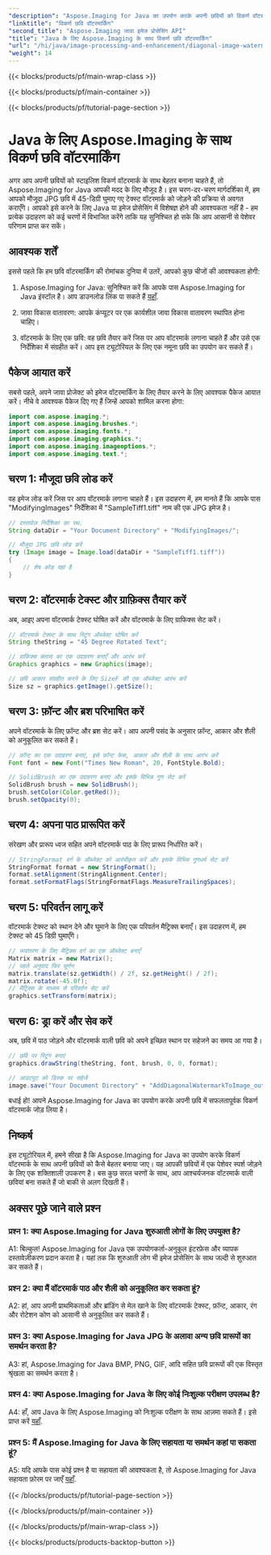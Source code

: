 ```yaml
---
"description": "Aspose.Imaging for Java का उपयोग करके अपनी छवियों को विकर्ण वॉटरमार्क के साथ बेहतर बनाएँ। इस चरण-दर-चरण मार्गदर्शिका का पालन करें और आसानी से आश्चर्यजनक वॉटरमार्क वाली छवियाँ बनाएँ।"
"linktitle": "विकर्ण छवि वॉटरमार्किंग"
"second_title": "Aspose.Imaging जावा इमेज प्रोसेसिंग API"
"title": "Java के लिए Aspose.Imaging के साथ विकर्ण छवि वॉटरमार्किंग"
"url": "/hi/java/image-processing-and-enhancement/diagonal-image-watermarking/"
"weight": 14
---
```


{{< blocks/products/pf/main-wrap-class >}}

{{< blocks/products/pf/main-container >}}

{{< blocks/products/pf/tutorial-page-section >}}

# Java के लिए Aspose.Imaging के साथ विकर्ण छवि वॉटरमार्किंग


अगर आप अपनी छवियों को स्टाइलिश विकर्ण वॉटरमार्क के साथ बेहतर बनाना चाहते हैं, तो Aspose.Imaging for Java आपकी मदद के लिए मौजूद है। इस चरण-दर-चरण मार्गदर्शिका में, हम आपको मौजूदा JPG छवि में 45-डिग्री घुमाए गए टेक्स्ट वॉटरमार्क को जोड़ने की प्रक्रिया से अवगत कराएँगे। आपको इसे करने के लिए Java या इमेज प्रोसेसिंग में विशेषज्ञ होने की आवश्यकता नहीं है - हम प्रत्येक उदाहरण को कई चरणों में विभाजित करेंगे ताकि यह सुनिश्चित हो सके कि आप आसानी से पेशेवर परिणाम प्राप्त कर सकें।

## आवश्यक शर्तें

इससे पहले कि हम छवि वॉटरमार्किंग की रोमांचक दुनिया में उतरें, आपको कुछ चीजों की आवश्यकता होगी:

1. Aspose.Imaging for Java: सुनिश्चित करें कि आपके पास Aspose.Imaging for Java इंस्टॉल है। आप डाउनलोड लिंक पा सकते हैं [यहाँ](https://releases.aspose.com/imaging/java/).

2. जावा विकास वातावरण: आपके कंप्यूटर पर एक कार्यशील जावा विकास वातावरण स्थापित होना चाहिए।

3. वॉटरमार्क के लिए एक छवि: वह छवि तैयार करें जिस पर आप वॉटरमार्क लगाना चाहते हैं और उसे एक निर्देशिका में संग्रहीत करें। आप इस ट्यूटोरियल के लिए एक नमूना छवि का उपयोग कर सकते हैं।

## पैकेज आयात करें

सबसे पहले, अपने जावा प्रोजेक्ट को इमेज वॉटरमार्किंग के लिए तैयार करने के लिए आवश्यक पैकेज आयात करें। नीचे वे आवश्यक पैकेज दिए गए हैं जिन्हें आपको शामिल करना होगा:

```java
import com.aspose.imaging.*;
import com.aspose.imaging.brushes.*;
import com.aspose.imaging.fonts.*;
import com.aspose.imaging.graphics.*;
import com.aspose.imaging.imageoptions.*;
import com.aspose.imaging.text.*;
```

## चरण 1: मौजूदा छवि लोड करें

वह इमेज लोड करें जिस पर आप वॉटरमार्क लगाना चाहते हैं। इस उदाहरण में, हम मानते हैं कि आपके पास "ModifyingImages" निर्देशिका में "SampleTiff1.tiff" नाम की एक JPG इमेज है।

```java
// दस्तावेज़ निर्देशिका का पथ.
String dataDir = "Your Document Directory" + "ModifyingImages/";

// मौजूदा JPG छवि लोड करें
try (Image image = Image.load(dataDir + "SampleTiff1.tiff"))
{
    // शेष कोड यहां है
}
```

## चरण 2: वॉटरमार्क टेक्स्ट और ग्राफ़िक्स तैयार करें

अब, आइए अपना वॉटरमार्क टेक्स्ट घोषित करें और वॉटरमार्क के लिए ग्राफिक्स सेट करें।

```java
// वॉटरमार्क टेक्स्ट के साथ स्ट्रिंग ऑब्जेक्ट घोषित करें
String theString = "45 Degree Rotated Text";

// ग्राफ़िक्स क्लास का एक उदाहरण बनाएँ और आरंभ करें
Graphics graphics = new Graphics(image);

// छवि आकार संग्रहीत करने के लिए SizeF की एक ऑब्जेक्ट आरंभ करें
Size sz = graphics.getImage().getSize();
```

## चरण 3: फ़ॉन्ट और ब्रश परिभाषित करें

अपने वॉटरमार्क के लिए फ़ॉन्ट और ब्रश सेट करें। आप अपनी पसंद के अनुसार फ़ॉन्ट, आकार और शैली को अनुकूलित कर सकते हैं।

```java
// फ़ॉन्ट का एक उदाहरण बनाएं, इसे फ़ॉन्ट फेस, आकार और शैली के साथ आरंभ करें
Font font = new Font("Times New Roman", 20, FontStyle.Bold);

// SolidBrush का एक उदाहरण बनाएं और इसके विभिन्न गुण सेट करें
SolidBrush brush = new SolidBrush();
brush.setColor(Color.getRed());
brush.setOpacity(0);
```

## चरण 4: अपना पाठ प्रारूपित करें

संरेखण और प्रारूप ध्वज सहित अपने वॉटरमार्क पाठ के लिए प्रारूप निर्धारित करें।

```java
// StringFormat वर्ग के ऑब्जेक्ट को आरंभीकृत करें और इसके विभिन्न गुणधर्म सेट करें
StringFormat format = new StringFormat();
format.setAlignment(StringAlignment.Center);
format.setFormatFlags(StringFormatFlags.MeasureTrailingSpaces);
```

## चरण 5: परिवर्तन लागू करें

वॉटरमार्क टेक्स्ट को स्थान देने और घुमाने के लिए एक परिवर्तन मैट्रिक्स बनाएँ। इस उदाहरण में, हम टेक्स्ट को 45 डिग्री घुमाएँगे।

```java
// रूपांतरण के लिए मैट्रिक्स वर्ग का एक ऑब्जेक्ट बनाएँ
Matrix matrix = new Matrix();
// पहले अनुवाद फिर घूर्णन
matrix.translate(sz.getWidth() / 2f, sz.getHeight() / 2f);
matrix.rotate(-45.0f);
// मैट्रिक्स के माध्यम से परिवर्तन सेट करें
graphics.setTransform(matrix);
```

## चरण 6: ड्रा करें और सेव करें

अब, छवि में पाठ जोड़ने और वॉटरमार्क वाली छवि को अपने इच्छित स्थान पर सहेजने का समय आ गया है।

```java
// छवि पर स्ट्रिंग बनाएं
graphics.drawString(theString, font, brush, 0, 0, format);

// आउटपुट को डिस्क पर सहेजें
image.save("Your Document Directory" + "AddDiagonalWatermarkToImage_out.jpg");
```

बधाई हो! आपने Aspose.Imaging for Java का उपयोग करके अपनी छवि में सफलतापूर्वक विकर्ण वॉटरमार्क जोड़ लिया है।

## निष्कर्ष

इस ट्यूटोरियल में, हमने सीखा है कि Aspose.Imaging for Java का उपयोग करके विकर्ण वॉटरमार्क के साथ अपनी छवियों को कैसे बेहतर बनाया जाए। यह आपकी छवियों में एक पेशेवर स्पर्श जोड़ने के लिए एक शक्तिशाली उपकरण है। बस कुछ सरल चरणों के साथ, आप आश्चर्यजनक वॉटरमार्क वाली छवियां बना सकते हैं जो बाकी से अलग दिखती हैं।

## अक्सर पूछे जाने वाले प्रश्न

### प्रश्न 1: क्या Aspose.Imaging for Java शुरुआती लोगों के लिए उपयुक्त है?

A1: बिल्कुल! Aspose.Imaging for Java एक उपयोगकर्ता-अनुकूल इंटरफ़ेस और व्यापक दस्तावेज़ीकरण प्रदान करता है। यहां तक कि शुरुआती लोग भी इमेज प्रोसेसिंग के साथ जल्दी से शुरुआत कर सकते हैं।

### प्रश्न 2: क्या मैं वॉटरमार्क पाठ और शैली को अनुकूलित कर सकता हूं?

A2: हां, आप अपनी प्राथमिकताओं और ब्रांडिंग से मेल खाने के लिए वॉटरमार्क टेक्स्ट, फ़ॉन्ट, आकार, रंग और रोटेशन कोण को आसानी से अनुकूलित कर सकते हैं।

### प्रश्न 3: क्या Aspose.Imaging for Java JPG के अलावा अन्य छवि प्रारूपों का समर्थन करता है?

A3: हां, Aspose.Imaging for Java BMP, PNG, GIF, आदि सहित छवि प्रारूपों की एक विस्तृत श्रृंखला का समर्थन करता है।

### प्रश्न 4: क्या Aspose.Imaging for Java के लिए कोई निःशुल्क परीक्षण उपलब्ध है?

A4: हाँ, आप Java के लिए Aspose.Imaging को निःशुल्क परीक्षण के साथ आज़मा सकते हैं। इसे प्राप्त करें [यहाँ](https://releases.aspose.com/).

### प्रश्न 5: मैं Aspose.Imaging for Java के लिए सहायता या समर्थन कहां पा सकता हूं?

A5: यदि आपके पास कोई प्रश्न है या सहायता की आवश्यकता है, तो Aspose.Imaging for Java सहायता फ़ोरम पर जाएँ [यहाँ](https://forum.aspose.com/).

{{< /blocks/products/pf/tutorial-page-section >}}

{{< /blocks/products/pf/main-container >}}

{{< /blocks/products/pf/main-wrap-class >}}

{{< blocks/products/products-backtop-button >}}